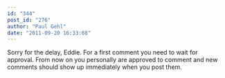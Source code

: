 ```yaml
---
id: "344"
post_id: "276"
author: "Paul Gehl"
date: "2011-09-20 16:33:08"
---
```

Sorry for the delay, Eddie. For a first comment you need to wait for approval. From now on you personally are approved to comment and new comments should show up immediately when you post them.
